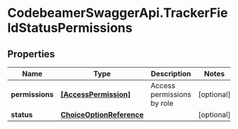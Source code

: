 # CodebeamerSwaggerApi.TrackerFieldStatusPermissions

## Properties
Name | Type | Description | Notes
------------ | ------------- | ------------- | -------------
**permissions** | [**[AccessPermission]**](AccessPermission.md) | Access permissions by role | [optional] 
**status** | [**ChoiceOptionReference**](ChoiceOptionReference.md) |  | [optional] 
